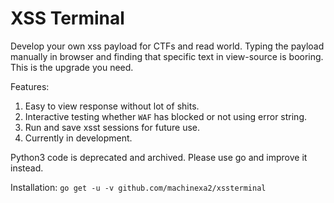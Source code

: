 # XSS Terminal

Develop your own xss payload for CTFs and read world. Typing the payload manually in browser and finding that specific text in view-source is booring. This is the upgrade you need.

Features:
1. Easy to view response without lot of shits.
2. Interactive testing whether `WAF` has blocked or not using error string.
3. Run and save xsst sessions for future use.
4. Currently in development.

Python3 code is deprecated and archived. Please use go and improve it instead.

Installation:
`go get -u -v github.com/machinexa2/xssterminal`
